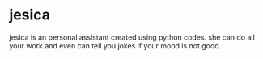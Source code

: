 # jesica
jesica is  an personal assistant created using python codes. she can do all your work and even can tell you jokes if your mood is not good.
